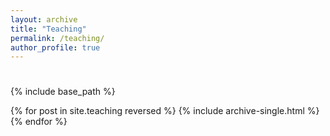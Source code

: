 ```yaml
---
layout: archive
title: "Teaching"
permalink: /teaching/
author_profile: true
---
```


# 

## 

{% include base_path %}

{% for post in site.teaching reversed %}
  {% include archive-single.html %}
{% endfor %}
